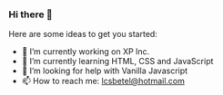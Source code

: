 ### Hi there 👋

Here are some ideas to get you started:

- 🔭 I’m currently working on XP Inc.
- 🌱 I’m currently learning HTML, CSS and JavaScript
- 🤔 I’m looking for help with Vanilla Javascript
- 📫 How to reach me: lcsbetel@hotmail.com 
